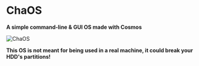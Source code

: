# ChaOS
**A simple command-line & GUI OS made with Cosmos**

![ChaOS](https://raw.githubusercontent.com/ekeleze/ChaOS/3358f6b36035fb5a294f32333127ce54037b573c/ChaOS/Resources/ChaOS.png)

**This OS is not meant for being used in a real machine, it could break your HDD's partitions!**

